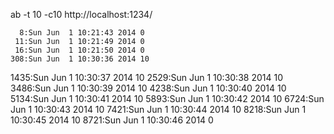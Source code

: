 

ab -t 10 -c10 http://localhost:1234/


      8:Sun Jun  1 10:21:43 2014 0
     11:Sun Jun  1 10:21:49 2014 0
     16:Sun Jun  1 10:21:50 2014 0
    308:Sun Jun  1 10:30:36 2014 10
   1435:Sun Jun  1 10:30:37 2014 10
   2529:Sun Jun  1 10:30:38 2014 10
   3486:Sun Jun  1 10:30:39 2014 10
   4238:Sun Jun  1 10:30:40 2014 10
   5134:Sun Jun  1 10:30:41 2014 10
   5893:Sun Jun  1 10:30:42 2014 10
   6724:Sun Jun  1 10:30:43 2014 10
   7421:Sun Jun  1 10:30:44 2014 10
   8218:Sun Jun  1 10:30:45 2014 10
   8721:Sun Jun  1 10:30:46 2014 0
